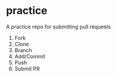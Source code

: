 # practice
A practice repo for submitting pull requests

1. Fork
2. Clone
3. Branch
4. Add/Commit
5. Push
6. Submit PR

